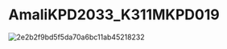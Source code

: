 # AmaliKPD2033_K311MKPD019
![2e2b2f9bd5f5da70a6bc11ab45218232](https://github.com/KELAS-KPD-MARIANA/AmaliKPD2033_K311MKPD019/assets/104270360/a4e4e00e-30d0-47cc-a60e-05c239d80aed)
